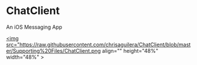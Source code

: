 # ChatClient
An iOS Messaging App

<a href="Home"><img src="https://raw.githubusercontent.com/chrisaguilera/ChatClient/blob/master/Supporting%20Files/ChatClient.png align="" height="48%" width="48%" ></a>
